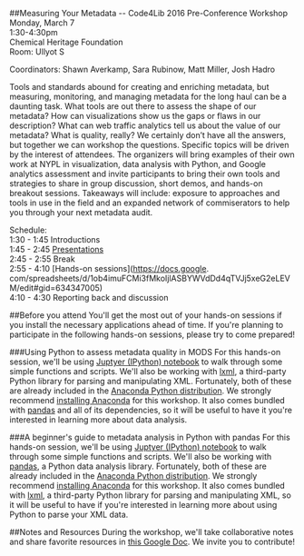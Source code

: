 ##Measuring Your Metadata -- Code4Lib 2016 Pre-Conference Workshop
Monday, March 7  
1:30-4:30pm  
Chemical Heritage Foundation  
Room: Ullyot S  


Coordinators: Shawn Averkamp, Sara Rubinow, Matt Miller, Josh Hadro   

Tools and standards abound for creating and enriching metadata, but measuring, monitoring, and managing metadata for the long haul can be a daunting task. What tools are out there to assess the shape of our metadata? How can visualizations show us the gaps or flaws in our description? What can web traffic analytics tell us about the value of our metadata? What is quality, really? We certainly don’t have all the answers, but together we can workshop the questions. Specific topics will be driven by the interest of attendees. The organizers will bring examples of their own work at NYPL in visualization, data analysis with Python, and Google analytics assessment and invite participants to bring their own tools and strategies to share in group discussion, short demos, and hands-on breakout sessions. Takeaways will include: exposure to approaches and tools in use in the field and an expanded network of commiserators to help you through your next metadata audit.

Schedule:  
1:30 - 1:45 Introductions  
1:45 - 2:45 [Presentations](https://docs.google.com/spreadsheets/d/1ob4imuFCMi3fMkoIjlASBYWVdDd4qTVJj5xeG2eLEVM/edit#gid=634347005)  
2:45 - 2:55 Break  
2:55 - 4:10 [Hands-on sessions](https://docs.google.  com/spreadsheets/d/1ob4imuFCMi3fMkoIjlASBYWVdDd4qTVJj5xeG2eLEVM/edit#gid=634347005)  
4:10 - 4:30 Reporting back and discussion  

##Before you attend
You'll get the most out of your hands-on sessions if you install the necessary applications ahead of time. If you're planning to participate in the following hands-on sessions, please try to come prepared!  

###Using Python to assess metadata quality in MODS
For this hands-on session, we'll be using [Juptyer (IPython) notebook](http://jupyter.org/) to walk through some simple functions and scripts. We'll also be working with [lxml](http://lxml.de/), a third-party Python library for parsing and manipulating XML. Fortunately, both of these are already included in the [Anaconda Python distribution](https://www.continuum.io/why-anaconda). We strongly recommend [installing Anaconda](http://docs.continuum.io/anaconda/install) for this workshop. It also comes bundled with [pandas](http://pandas.pydata.org/) and all of its dependencies, so it will be useful to have it you're interested in learning more about data analysis.  

###A beginner's guide to metadata analysis in Python with pandas
For this hands-on session, we'll be using [Juptyer (IPython) notebook](http://jupyter.org/) to walk through some simple functions and scripts. We'll also be working with [pandas](http://pandas.pydata.org/), a Python data analysis library. Fortunately, both of these are already included in the [Anaconda Python distribution](https://www.continuum.io/why-anaconda). We strongly recommend [installing Anaconda](http://docs.continuum.io/anaconda/install) for this workshop. It also comes bundled with [lxml](http://lxml.de/), a third-party Python library for parsing and manipulating XML, so it will be useful to have if you're interested in learning more about using Python to parse your XML data.

##Notes and Resources
During the workshop, we'll take collaborative notes and share favorite resources in [this Google Doc](http://bit.ly/MeasureMetadataC4L16). We invite you to contribute!  